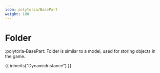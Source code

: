 ```yaml
---
icon: polytoria/BasePart
weight: 100
---
```


# Folder

:polytoria-BasePart: Folder is similar to a model, used for storing objects in the game.

{{ inherits("DynamicInstance") }}
